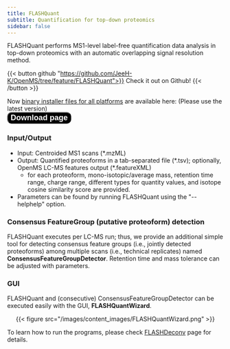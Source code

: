 ```yaml
---
title: FLASHQuant
subtitle: Quantification for top-down proteomics
sidebar: false
---
```


FLASHQuant performs MS1-level label-free quantification data analysis in top-down proteomics with an automatic overlapping signal resolution method. 

{{< button github "https://github.com/JeeH-K/OpenMS/tree/feature/FLASHQuant">}}
Check it out on Github!
{{< /button >}}

Now <u>binary installer files for all platforms</u> are available here: (Please use the latest version) \
<a href="https://abibuilder.cs.uni-tuebingen.de/archive/openms/OpenMSInstaller/experimental/feature/FLASHQuantDevelop/"><button name="button" style = "color: white;background: black;border-radius: 10px;font-size: large;font-weight: bold;">Download page</button></a>

### Input/Output
- Input: Centroided MS1 scans (*.mzML)
- Output: Quantified proteoforms in a tab-separated file (*.tsv); optionally, OpenMS LC-MS features output (\*.featureXML)
  - for each proteoform, mono-isotopic/average mass, retention time range, charge range, different types for quantity values, and isotope cosine similarity score are provided.
- Parameters can be found by running FLASHQuant using the "--helphelp" option.

### Consensus FeatureGroup (putative proteoform) detection
FLASHQuant executes per LC-MS run; thus, we provide an additional simple tool for detecting consensus feature groups (i.e., jointly detected proteoforms) among multiple scans (i.e., technical replicates) named **ConsensusFeatureGroupDetector**. Retention time and mass tolerance can be adjusted with parameters.

### GUI
FLASHQuant and (consecutive) ConsensusFeatureGroupDetector can be executed easily with the GUI, **FLASHQuantWizard**.
<center>{{< figure src="/images/content_images/FLASHQuantWizard.png" >}}</center>

To learn how to run the programs, please check <a href="/applications/flashdeconv/">FLASHDeconv</a> page for details.